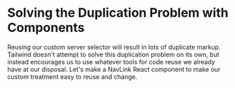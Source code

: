 # Solving the Duplication Problem with Components

Reusing our custom server selector will result in lots of duplicate markup. Tailwind doesn't attempt to solve this duplication problem on its own, but instead encourages us to use whatever tools for code reuse we already have at our disposal. Let's make a NavLink React component to make our custom treatment easy to reuse and change.

